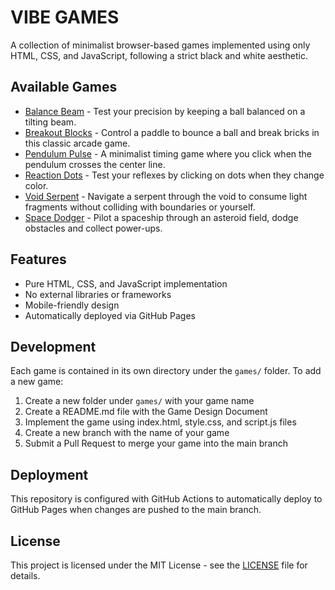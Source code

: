 # VIBE GAMES

A collection of minimalist browser-based games implemented using only HTML, CSS, and JavaScript, following a strict black and white aesthetic.

## Available Games

- [Balance Beam](./games/balance-beam/) - Test your precision by keeping a ball balanced on a tilting beam.
- [Breakout Blocks](./games/breakout-blocks/) - Control a paddle to bounce a ball and break bricks in this classic arcade game.
- [Pendulum Pulse](./games/pendulum-pulse/) - A minimalist timing game where you click when the pendulum crosses the center line.
- [Reaction Dots](./games/reaction-dots/) - Test your reflexes by clicking on dots when they change color.
- [Void Serpent](./games/void-serpent/) - Navigate a serpent through the void to consume light fragments without colliding with boundaries or yourself.
- [Space Dodger](./games/space-dodger/) - Pilot a spaceship through an asteroid field, dodge obstacles and collect power-ups.

## Features

- Pure HTML, CSS, and JavaScript implementation
- No external libraries or frameworks
- Mobile-friendly design
- Automatically deployed via GitHub Pages

## Development

Each game is contained in its own directory under the `games/` folder. To add a new game:

1. Create a new folder under `games/` with your game name
2. Create a README.md file with the Game Design Document
3. Implement the game using index.html, style.css, and script.js files
4. Create a new branch with the name of your game
5. Submit a Pull Request to merge your game into the main branch

## Deployment

This repository is configured with GitHub Actions to automatically deploy to GitHub Pages when changes are pushed to the main branch.

## License

This project is licensed under the MIT License - see the [LICENSE](./LICENSE) file for details.